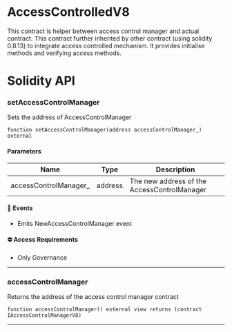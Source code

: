 # AccessControlledV8

This contract is helper between access control manager and actual contract. This contract further inherited by other contract (using solidity 0.8.13)
to integrate access controlled mechanism. It provides initialise methods and verifying access methods.

# Solidity API

### setAccessControlManager

Sets the address of AccessControlManager

```solidity
function setAccessControlManager(address accessControlManager_) external
```

#### Parameters

| Name                   | Type    | Description                                 |
| ---------------------- | ------- | ------------------------------------------- |
| accessControlManager\_ | address | The new address of the AccessControlManager |

#### 📅 Events

* Emits NewAccessControlManager event

#### ⛔️ Access Requirements

* Only Governance

---

### accessControlManager

Returns the address of the access control manager contract

```solidity
function accessControlManager() external view returns (contract IAccessControlManagerV8)
```

---

